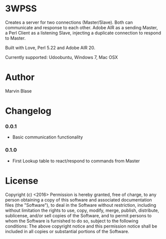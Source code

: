 # 3WPSS
Creates a server for two connections (Master/Slave). Both can communicate and response to each other.
Adobe AIR as a sending Master, a Perl Client as a listening Slave, injecting a duplicate connection to respond to Master.

Built with Love, Perl 5.22 and Adobe AIR 20.

Currently supported: Udoobuntu, Windows 7, Mac OSX

# Author
Marvin Blase

# Changelog
### 0.0.1
- Basic communication functionality

### 0.1.0
- First Lookup table to react/respond to commands from Master

# License
Copyright (c) <2016> Permission is hereby granted, free of charge, to any person obtaining a copy of this software and associated documentation files (the "Software"), to deal in the Software without restriction, including without limitation the rights to use, copy, modify, merge, publish, distribute, sublicense, and/or sell copies of the Software, and to permit persons to whom the Software is furnished to do so, subject to the following conditions: The above copyright notice and this permission notice shall be included in all copies or substantial portions of the Software.
